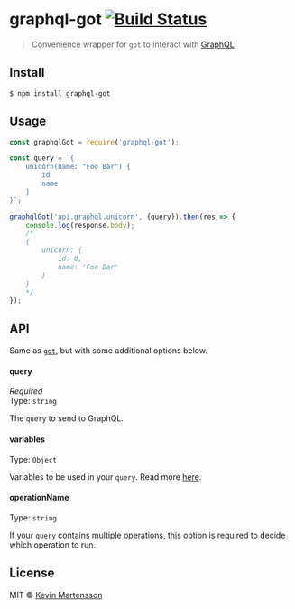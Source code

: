 # graphql-got [![Build Status](https://travis-ci.org/kevva/graphql-got.svg?branch=master)](https://travis-ci.org/kevva/graphql-got)

> Convenience wrapper for `got` to interact with [GraphQL](http://graphql.org/)


## Install

```
$ npm install graphql-got
```


## Usage

```js
const graphqlGot = require('graphql-got');

const query = `{
	unicorn(name: "Foo Bar") {
		id
		name
	}
}`;

graphqlGot('api.graphql.unicorn', {query}).then(res => {
	console.log(response.body);
	/*
	{
		unicorn: {
			id: 0,
			name: 'Foo Bar'
		}
	}
	*/
});
```


## API

Same as [`got`](https://github.com/sindresorhus/got), but with some additional options below.

#### query

*Required*<br>
Type: `string`

The `query` to send to GraphQL.

#### variables

Type: `Object`

Variables to be used in your `query`. Read more [here](http://graphql.org/learn/queries/#variables).

#### operationName

Type: `string`

If your `query` contains multiple operations, this option is required to decide which operation to run.


## License

MIT © [Kevin Martensson](https://github.com/kevva)
